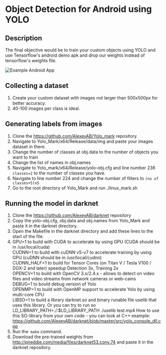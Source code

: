 # Object Detection for Android using YOLO

## Description
The final objective would be to train your custom objects using YOLO and use Tensorflow's android demo apk and drop our weights instead of tensorflow's weights file.

![Example Android App](https://cdn-images-1.medium.com/max/1600/0*tjFSNqz0AshUSw4N.jpeg)

## Collecting a dataset
1. Create your custom dataset with images not larger than 500x500px for better accuracy.
2. 40-100 images per class is ideal.

## Generating labels from images
1. Clone the https://github.com/AlexeyAB/Yolo_mark repository.
2. Navigate to Yolo_Mark/x64/Release/data/img and paste your images dataset in there.
3. Change the number of classes at obj.data to the number of objects you want to train
4. Change the list of names in obj.names
5. Navigate to Yolo_mark/x64/Release/yolo-obj.cfg and line number 236 `classes=2` to the number of classes you have.
6. Navigate to line number 224 and change the number of filters to `(no of classes+5)x5`
7. Go to the root directory of Yolo_Mark and run ./linux_mark.sh

## Running the model in darknet
1. Clone the https://github.com/AlexeyAB/darknet repository
2. Copy the yolo-obj.cfg, obj.data and obj.names from Yolo_Mark and paste it in the darknet directory.
3. Open the Makefile in the darknet directory and add these lines to the start of the file.
4. GPU=1 to build with CUDA to accelerate by using GPU (CUDA should be in /usr/local/cuda) <br>
   CUDNN=1 to build with cuDNN v5-v7 to accelerate training by using GPU (cuDNN should be in /usr/local/cudnn)<br>
   CUDNN_HALF=1 to build for Tensor Cores (on Titan V / Tesla V100 / DGX-2 and later) speedup Detection 3x, Training 2x<br>
   OPENCV=1 to build with OpenCV 3.x/2.4.x - allows to detect on video files and video streams from network cameras or web-cams<br>
   DEBUG=1 to bould debug version of Yolo<br>
   OPENMP=1 to build with OpenMP support to accelerate Yolo by using multi-core CPU<br>
   LIBSO=1 to build a library darknet.so and binary runable file uselib that uses this library. Or you can try to run so     LD_LIBRARY_PATH=./:$LD_LIBRARY_PATH ./uselib test.mp4 How to use this SO-library from your own code - you can look at C++ example: https://github.com/AlexeyAB/darknet/blob/master/src/yolo_console_dll.cpp
5. Run the` make` command.
6. Download the pre-trained weights from http://pjreddie.com/media/files/darknet53.conv.74 and paste it in the darknet repository.
